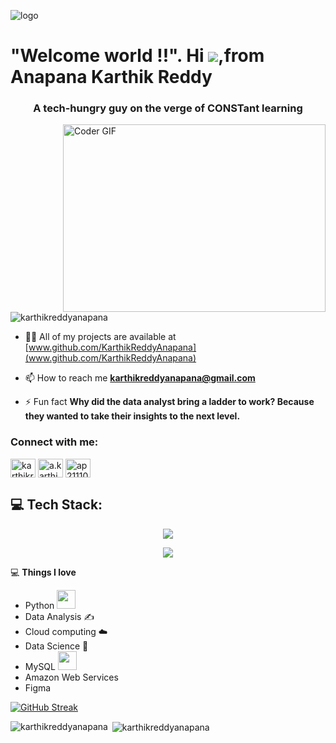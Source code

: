 ![logo](https://user-images.githubusercontent.com/10498744/210012254-234538ff-d198-48aa-8964-37e6fd45d227.gif)

#         "Welcome world !!". Hi ![](https://user-images.githubusercontent.com/18350557/176309783-0785949b-9127-417c-8b55-ab5a4333674e.gif),from Anapana Karthik Reddy
  
<h3 align="center">A tech-hungry guy on the verge of CONSTant learning</h3>
<img align="right" src="https://cdn.dribbble.com/users/2131993/screenshots/4948736/thoughtworks-gif_dribbble.gif" alt="Coder GIF" width="420" height="300">

<p align="left"> <img src="https://komarev.com/ghpvc/?username=karthikreddyanapana&label=Profile%20views&color=0e75b6&style=flat" alt="karthikreddyanapana" /> </p>

- 👨‍💻 All of my projects are available at [www.github.com/KarthikReddyAnapana](www.github.com/KarthikReddyAnapana)

- 📫 How to reach me **karthikreddyanapana@gmail.com** 

- ⚡ Fun fact **Why did the data analyst bring a ladder to work? Because they wanted to take their insights to the next level.**

<h3 align="left">Connect with me:</h3>
<p align="left">
<a href="https://linkedin.com/in/karthikreddyanapana" target="blank"><img align="center" src="https://raw.githubusercontent.com/rahuldkjain/github-profile-readme-generator/master/src/images/icons/Social/linked-in-alt.svg" alt="karthikreddyanapana" height="30" width="40" /></a>
<a href="https://instagram.com/a.karthikreddy.ak" target="blank"><img align="center" src="https://raw.githubusercontent.com/rahuldkjain/github-profile-readme-generator/master/src/images/icons/Social/instagram.svg" alt="a.karthikreddy.ak" height="30" width="40" /></a>
<a href="https://www.hackerrank.com/ap21110010028" target="blank"><img align="center" src="https://raw.githubusercontent.com/rahuldkjain/github-profile-readme-generator/master/src/images/icons/Social/hackerrank.svg" alt="ap21110010028" height="30" width="40" /></a>
</p>

<h2 align="left">💻 Tech Stack:</h2>
<p align="center">
  <a href="https://rupali-codes.netlify.app">
    <img src="https://skillicons.dev/icons?i=c,mysql,python,mongodb,express,react,nodejs," />
  </a>
</p>
<p align="center">
  <a href="https://rupali-codes.netlify.app">
    <img src="https://skillicons.dev/icons?i=html,css,javascript,git,github,msword" />
  </a>
</p>
  
💻 **Things I love**
- Python <img src="https://media.giphy.com/media/WUlplcMpOCEmTGBtBW/giphy.gif" width="30"> 
- Data Analysis ✍️
- Cloud computing ☁️
- Data Science 😬
- MySQL <img src="https://user-images.githubusercontent.com/11978772/40430854-46e62868-5e63-11e8-9fac-920ee4ef5237.png" width="30">
- Amazon Web Services
- Figma 

[![GitHub Streak](https://streak-stats.demolab.com?user=KarthikReddyAnapana&theme=Yellow&border_radius=30&date_format=j%20M%5B%20Y%5D&card_width=500)](https://git.io/streak-stats)


<p><img align="left" src="https://github-readme-stats.vercel.app/api/top-langs?username=karthikreddyanapana&show_icons=true&locale=en&layout=compact" alt="karthikreddyanapana" /></p>

<p>&nbsp;<img align="center" src="https://github-readme-stats.vercel.app/api?username=karthikreddyanapana&show_icons=true&locale=en" alt="karthikreddyanapana" /></p>

